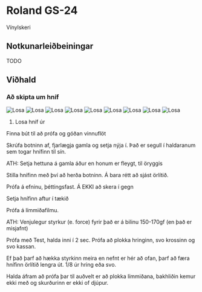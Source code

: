 # Roland GS-24

Vínylskeri

## Notkunarleiðbeiningar

TODO

## Viðhald

### Að skipta um hníf

![Losa](../images/roland-gs24/gs24-00.jpg)
![Losa](../images/roland-gs24/gs24-01.jpg)
![Losa](../images/roland-gs24/gs24-02.jpg)
![Losa](../images/roland-gs24/gs24-03.jpg)
![Losa](../images/roland-gs24/gs24-04.jpg)
![Losa](../images/roland-gs24/gs24-05.jpg)
![Losa](../images/roland-gs24/gs24-06.jpg)
![Losa](../images/roland-gs24/gs24-07.jpg)
![Losa](../images/roland-gs24/gs24-09.jpg)


1. Losa hníf úr

Finna bút til að prófa og góðan vinnuflöt

Skrúfa botninn af, fjarlægja gamla og setja nýja í. Það er segull í haldaranum sem togar hnífinn til sín. 

ATH: Setja hettuna á gamla áður en honum er fleygt, til öryggis

Stilla hnífinn með því að herða botninn. Á bara rétt að sjást örlítið. 

Prófa á efninu, þéttingsfast. Á EKKI að skera í gegn

Setja hnífinn aftur í tækið

Prófa á límmiðafilmu. 

ATH: Venjulegur styrkur (e. force) fyrir það er á bilinu 150-170gf (en það er misjafnt)

Prófa með Test, halda inni í 2 sec. Prófa að plokka hringinn, svo krossinn og svo kassan. 

Ef það þarf að hækka styrkinn meira en nefnt er hér að ofan, þarf að færa hnífinn örlítið lengra út. 1/8 úr hring eða svo. 

Halda áfram að prófa þar til auðvelt er að plokka límmiðana, bakhliðin kemur ekki með og skurðurinn er ekki of djúpur. 

